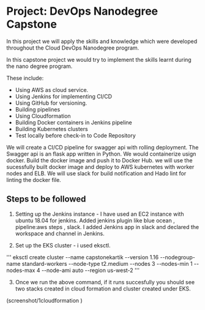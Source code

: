 # Project: DevOps Nanodegree Capstone

In this project we will apply the skills and knowledge which were developed throughout the Cloud DevOps Nanodegree program.

In this capstone project we would try to implement the skills learnt during the nano degree program.

These include:

- Using AWS as cloud service.
- Using Jenkins for implementing CI/CD
- Using GitHub for versioning.
- Building pipelines
- Using Cloudformation
- Building Docker containers in Jenkins pipeline
- Building Kubernetes clusters
- Test locally before check-in to Code Repository

We will create a CI/CD pipeline for swagger api with rolling deployment. The Swagger api is an flask app written in Python. We would containerize usign docker. Build the docker image and push it to Docker Hub. we will use the sucessfully built docker image and deploy to AWS kubernetes with worker nodes and ELB. We will use slack for build notification and Hado lint for linting the docker file.

## Steps to be followed

1. Setting up the Jenkins instance - I have used an EC2 instance with ubuntu 18.04 for jenkins. Added jenkins plugin like blue ocean , pipeline:aws steps , slack. I added Jenkins app in slack and declared the workspace and channel in Jenkins.

2. Set up the EKS cluster - i used eksctl.

''' eksctl create cluster --name capstonekartik --version 1.16 --nodegroup-name standard-workers --node-type t2.medium --nodes 3 --nodes-min 1 --nodes-max 4 --node-ami auto --region us-west-2 '''

3. Once we run the above command, if it runs succesfully you should see two stacks created in cloud formation and cluster created under EKS.

(screenshot/1cloudformation
)
